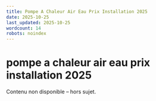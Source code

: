 ```yaml
---
title: Pompe A Chaleur Air Eau Prix Installation 2025
date: 2025-10-25
last_updated: 2025-10-25
wordcount: 14
robots: noindex
---
```


# pompe a chaleur air eau prix installation 2025

Contenu non disponible – hors sujet.